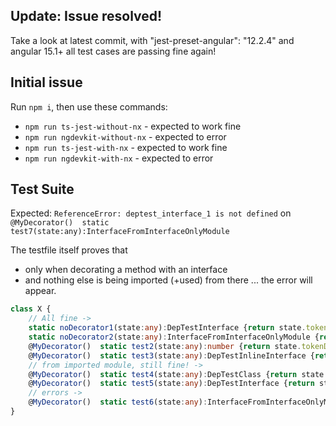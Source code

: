 ## Update: Issue resolved!

Take a look at latest commit, with "jest-preset-angular": "12.2.4" and angular 15.1+ all test cases are passing fine again!

## Initial issue

Run `npm i`, then use these commands:

- `npm run ts-jest-without-nx` - expected to work fine
- `npm run ngdevkit-without-nx` - expected to error
- `npm run ts-jest-with-nx` - expected to work fine
- `npm run ngdevkit-with-nx` - expected to error
 
## Test Suite

Expected: `ReferenceError: deptest_interface_1 is not defined` 
on `@MyDecorator()  static test7(state:any):InterfaceFromInterfaceOnlyModule`

The testfile itself proves that 
- only when decorating a method with an interface
- and nothing else is being imported (+used) from there
... the error will appear.

```ts
class X {
	// All fine ->
	static noDecorator1(state:any):DepTestInterface {return state.tokenData||null}
	static noDecorator2(state:any):InterfaceFromInterfaceOnlyModule {return state.tokenData||null}
	@MyDecorator()	static test2(state:any):number {return state.tokenData?.userId||null}
	@MyDecorator()	static test3(state:any):DepTestInlineInterface {return state.tokenData||null}
	// from imported module, still fine! ->
	@MyDecorator()	static test4(state:any):DepTestClass {return state.tokenData||null}
	@MyDecorator()	static test5(state:any):DepTestInterface {return state.tokenData||null}
	// errors ->
	@MyDecorator()	static test6(state:any):InterfaceFromInterfaceOnlyModule {return state.tokenData||null}
}
```
